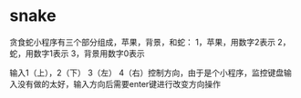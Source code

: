 # snake
贪食蛇小程序有三个部分组成，苹果，背景，和蛇：
1，苹果，用数字2表示
2，蛇，用数字1表示
3，背景用数字0表示


输入1（上），2（下） 3（左） 4（右）控制方向，由于是个小程序，监控键盘输入没有做的太好，输入方向后需要enter键进行改变方向操作
